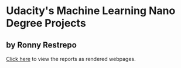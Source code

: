 # Udacity's Machine Learning Nano Degree Projects
## by Ronny Restrepo

[Click here](https://ronrest.github.io/udacity_mlnd_projects/) to view the reports as rendered webpages. 

